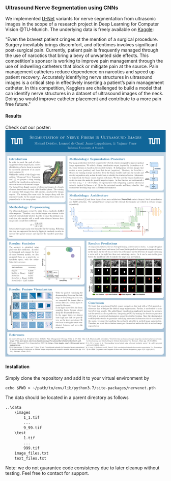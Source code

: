 ### Ultrasound Nerve Segmentation using CNNs

We implemented [U-Net](https://lmb.informatik.uni-freiburg.de/people/ronneber/u-net/ "U-Net")
 variants for nerve segmentation from ultrasonic images in the scope of a research project in
Deep Learning for Computer Vision @TU-Munich. The underlying data is freely available on 
[Kaggle](https://www.kaggle.com/c/ultrasound-nerve-segmentation "Ultrasound Nerve Segmentation"):  

"Even the bravest patient cringes at the mention of a surgical procedure. Surgery inevitably brings discomfort, and oftentimes involves significant post-surgical pain. Currently, patient pain is frequently managed through the use of narcotics that bring a bevy of unwanted side effects.
This competition's sponsor is working to improve pain management through the use of indwelling catheters that block or mitigate pain at the source. Pain management catheters reduce dependence on narcotics and speed up patient recovery.
Accurately identifying nerve structures in ultrasound images is a critical step in effectively inserting a patient’s pain management catheter. In this competition, Kagglers are challenged to build a model that can identify nerve structures in a dataset of ultrasound images of the neck. Doing so would improve catheter placement and contribute to a more pain free future."


#### Results

Check out our poster:
![diagram](poster.png)

#### Installation

Simply clone the repository and add it to your virtual environment by

```
echo $PWD > ~/path/to/env/lib/python3.7/site-packages/nervenet.pth
```

The data should be located in a parent directory as follows
```
..\data
    \images
        1_1.tif
        ...
        9_99.tif
    \test
        1.tif
        ...
        999.tif
    image_files.txt
    text_files.txt
```

Note: we do not guarantee code consistency due to later cleanup without testing. Feel free to contact for support.



